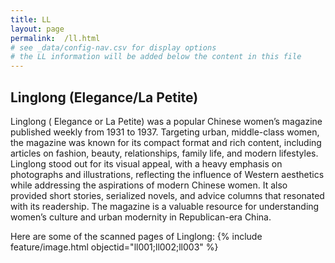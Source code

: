 ```yaml
---
title: LL
layout: page
permalink:  /ll.html
# see _data/config-nav.csv for display options
# the LL information will be added below the content in this file
---
```


## Linglong (Elegance/La Petite)
Linglong ( Elegance or La Petite) was a popular Chinese women’s magazine published weekly from 1931 to 1937. Targeting urban, middle-class women, the magazine was known for its compact format and rich content, including articles on fashion, beauty, relationships, family life, and modern lifestyles.
Linglong stood out for its visual appeal, with a heavy emphasis on photographs and illustrations, reflecting the influence of Western aesthetics while addressing the aspirations of modern Chinese women. It also provided short stories, serialized novels, and advice columns that resonated with its readership. The magazine is a valuable resource for understanding women’s culture and urban modernity in Republican-era China.

Here are some of the scanned pages of Linglong:
{% include feature/image.html objectid="ll001;ll002;ll003" %}